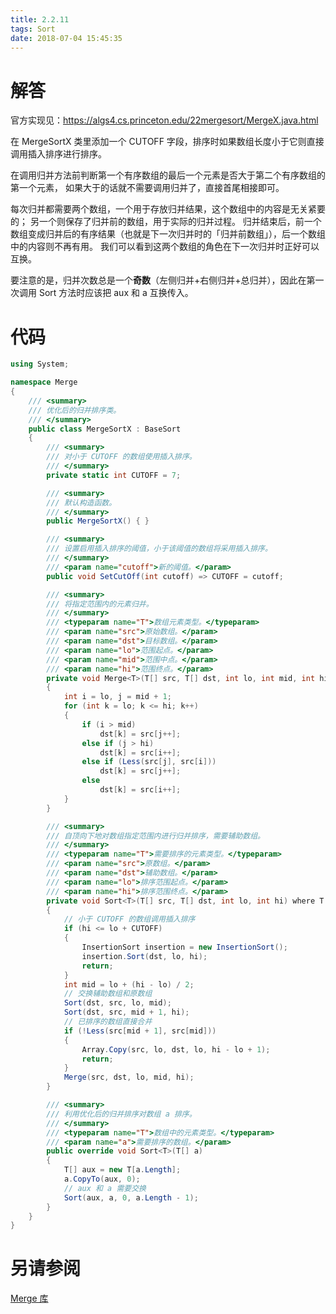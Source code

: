 ```yaml
---
title: 2.2.11
tags: Sort
date: 2018-07-04 15:45:35
---
```


# 解答

官方实现见：<https://algs4.cs.princeton.edu/22mergesort/MergeX.java.html>

在 MergeSortX 类里添加一个 CUTOFF 字段，排序时如果数组长度小于它则直接调用插入排序进行排序。

在调用归并方法前判断第一个有序数组的最后一个元素是否大于第二个有序数组的第一个元素，
如果大于的话就不需要调用归并了，直接首尾相接即可。

每次归并都需要两个数组，一个用于存放归并结果，这个数组中的内容是无关紧要的；
另一个则保存了归并前的数组，用于实际的归并过程。
归并结束后，前一个数组变成归并后的有序结果（也就是下一次归并时的「归并前数组」），后一个数组中的内容则不再有用。
我们可以看到这两个数组的角色在下一次归并时正好可以互换。

要注意的是，归并次数总是一个**奇数**（左侧归并+右侧归并+总归并），因此在第一次调用 Sort 方法时应该把 aux 和 a 互换传入。

# 代码

```csharp
using System;

namespace Merge
{
    /// <summary>
    /// 优化后的归并排序类。
    /// </summary>
    public class MergeSortX : BaseSort
    {
        /// <summary>
        /// 对小于 CUTOFF 的数组使用插入排序。
        /// </summary>
        private static int CUTOFF = 7;

        /// <summary>
        /// 默认构造函数。
        /// </summary>
        public MergeSortX() { }

        /// <summary>
        /// 设置启用插入排序的阈值，小于该阈值的数组将采用插入排序。
        /// </summary>
        /// <param name="cutoff">新的阈值。</param>
        public void SetCutOff(int cutoff) => CUTOFF = cutoff;

        /// <summary>
        /// 将指定范围内的元素归并。
        /// </summary>
        /// <typeparam name="T">数组元素类型。</typeparam>
        /// <param name="src">原始数组。</param>
        /// <param name="dst">目标数组。</param>
        /// <param name="lo">范围起点。</param>
        /// <param name="mid">范围中点。</param>
        /// <param name="hi">范围终点。</param>
        private void Merge<T>(T[] src, T[] dst, int lo, int mid, int hi) where T : IComparable<T>
        {
            int i = lo, j = mid + 1;
            for (int k = lo; k <= hi; k++)
            {
                if (i > mid)
                    dst[k] = src[j++];
                else if (j > hi)
                    dst[k] = src[i++];
                else if (Less(src[j], src[i]))
                    dst[k] = src[j++];
                else
                    dst[k] = src[i++];
            }
        }

        /// <summary>
        /// 自顶向下地对数组指定范围内进行归并排序，需要辅助数组。
        /// </summary>
        /// <typeparam name="T">需要排序的元素类型。</typeparam>
        /// <param name="src">原数组。</param>
        /// <param name="dst">辅助数组。</param>
        /// <param name="lo">排序范围起点。</param>
        /// <param name="hi">排序范围终点。</param>
        private void Sort<T>(T[] src, T[] dst, int lo, int hi) where T : IComparable<T>
        {
            // 小于 CUTOFF 的数组调用插入排序
            if (hi <= lo + CUTOFF)
            {
                InsertionSort insertion = new InsertionSort();
                insertion.Sort(dst, lo, hi);
                return;
            }
            int mid = lo + (hi - lo) / 2;
            // 交换辅助数组和原数组
            Sort(dst, src, lo, mid);
            Sort(dst, src, mid + 1, hi);
            // 已排序的数组直接合并
            if (!Less(src[mid + 1], src[mid]))
            {
                Array.Copy(src, lo, dst, lo, hi - lo + 1);
                return;
            }
            Merge(src, dst, lo, mid, hi);
        }

        /// <summary>
        /// 利用优化后的归并排序对数组 a 排序。
        /// </summary>
        /// <typeparam name="T">数组中的元素类型。</typeparam>
        /// <param name="a">需要排序的数组。</param>
        public override void Sort<T>(T[] a)
        {
            T[] aux = new T[a.Length];
            a.CopyTo(aux, 0);
            // aux 和 a 需要交换
            Sort(aux, a, 0, a.Length - 1);
        }
    }
}
```

# 另请参阅

[Merge 库](https://alg4.ikesnowy.com/docs/api/Merge.html)
